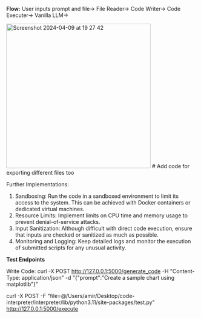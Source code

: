 **Flow:**
User inputs prompt and file->
File Reader->
Code Writer->
Code Executer->
Vanilla LLM->


<img width="381" alt="Screenshot 2024-04-09 at 19 27 42" src="https://github.com/cumbersomeamir/code-interpreter/assets/40836125/c09d3000-57f6-4176-9a11-7de1de66aa06">
# Add code for exporting different files too

Further Implementations:

1. Sandboxing: Run the code in a sandboxed environment to limit its access to the system. This can be achieved with Docker containers or dedicated virtual machines.
2. Resource Limits: Implement limits on CPU time and memory usage to prevent denial-of-service attacks.
3. Input Sanitization: Although difficult with direct code execution, ensure that inputs are checked or sanitized as much as possible.
4. Monitoring and Logging: Keep detailed logs and monitor the execution of submitted scripts for any unusual activity.

**Test Endpoints**

Write Code:
curl -X POST http://127.0.0.1:5000/generate_code -H "Content-Type: application/json" -d "{\"prompt\":\"Create a sample chart using matplotlib\"}"

curl -X POST -F "file=@/Users/amir/Desktop/code-interpreter/interpreter/lib/python3.11/site-packages/test.py" http://127.0.0.1:5000/execute
